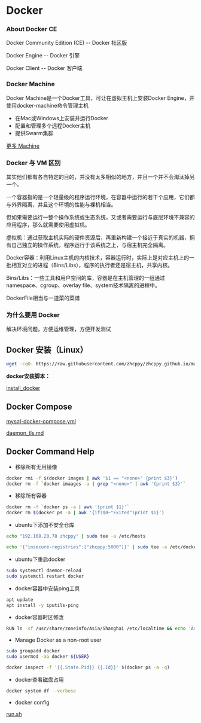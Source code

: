 # Docker

### About Docker CE

Docker Community Edition (CE) -- Docker 社区版

Docker Engine -- Docker 引擎

Docker Client -- Docker 客户端

### Docker Machine

Docker Machine是一个Docker工具，可让在虚拟主机上安装Docker Engine，并使用docker-machine命令管理主机

* 在Mac或Windows上安装并运行Docker
* 配置和管理多个远程Docker主机
* 提供Swarm集群

[更多 Machine](/tools/docker/machine/README.md)

### Docker 与 VM 区别

其实他们都有各自特定的目的，并没有太多相似的地方，并且一个并不会淘汰掉另一个。

一个容器指的是一个轻量级的程序运行环境，在容器中运行的若干个应用，它们都与外界隔离，并且这个环境的性能与裸机相当。

但如果需要运行一整个操作系统或生态系统，又或者需要运行与底层环境不兼容的应用程序，那么就需要使用虚拟机。

虚拟机：通过获取主机实际的硬件资源后，再重新构建一个接近于真实的机器，拥有自己独立的操作系统，程序运行于该系统之上，与宿主机完全隔离。

Docker容器：利用Linux主机的内核技术，容器运行时，实际上是对应主机上的一批相互对立的进程（Bins/Libs），程序的执行者还是宿主机，共享内核。

Bins/Libs：一些工具和用户空间的库，容器是在主机管理的一组通过namespace、cgroup、overlay file、system技术隔离的进程中。

DockerFile相当与一道菜的菜谱

### 为什么要用 Docker

解决环境问题，方便运维管理，方便开发测试

## Docker 安装（Linux）

```bash
wget -cqO- https://raw.githubusercontent.com/zhcppy/zhcppy.github.io/master/docker/install_docker.sh | bash
```

**docker安装脚本：**

[install_docker](install_docker.sh ':include :type=code bash')

## Docker Compose

[mysql-docker-compose.yml](compose/mysql-docker-compose.yml ':include :type=code yaml')

[daemon_tls.md](daemon_tls.md ':include')

## Docker Command Help

* 移除所有无用镜像

```bash
docker rmi -f $(docker images | awk '$1 == "<none>" {print $3}')
docker rm -f `docker imaages -a | grep "<none>" | awk '{print $3}'`
```

* 移除所有容器

```bash
docker rm -f `docker ps -a | awk '{print $1}'`
docker rm $(docker ps -a | awk '{if($0~"Exited")print $1}')
```

* ubuntu下添加不安全仓库

```bash
echo "192.168.20.78 zhcppy" | sudo tee -a /etc/hosts

echo '{"insecure-registries":["zhcppy:5000"]}' | sudo tee -a /etc/docker/daemon.json
```

* ubuntu下重启docker

```bash
sudo systemctl daemon-reload
sudo systemctl restart docker
```

* docker容器中安装ping工具

```bash
apt update
apt install -y iputils-ping
```

* docker容器时区修改

```bash
RUN ln -sf /usr/share/zoneinfo/Asia/Shanghai /etc/localtime && echo 'Asia/Shanghai' >/etc/timezone
```

* Manage Docker as a non-root user

```bash
sudo groupadd docker
sudo usermod -aG docker ${USER}
```

```bash
docker inspect -f '{{.State.Pid}} {{.Id}}' $(docker ps -a -q)
```

* docker查看磁盘占用
```bash
docker system df --verbose
```

* docker config

[run.sh](run.sh ':include :type=code bash')
